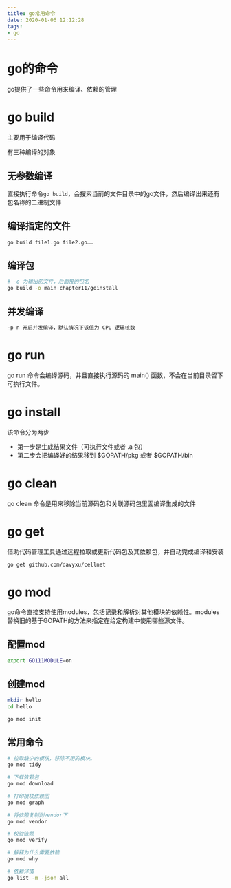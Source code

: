 ```yaml
---
title: go常用命令
date: 2020-01-06 12:12:28
tags:
- go
---
```


# go的命令

go提供了一些命令用来编译、依赖的管理

<!--more-->

# go build

主要用于编译代码

有三种编译的对象

## 无参数编译

直接执行命令`go build`，会搜索当前的文件目录中的go文件，然后编译出来还有包名称的二进制文件

## 编译指定的文件

```bash
go build file1.go file2.go……
```

## 编译包

```bash
# -o 为输出的文件，后面接的包名
go build -o main chapter11/goinstall
```

## 并发编译

```bash
-p n 开启并发编译，默认情况下该值为 CPU 逻辑核数
```

# go run

go run 命令会编译源码，并且直接执行源码的 main() 函数，不会在当前目录留下可执行文件。

# go install

该命令分为两步

- 第一步是生成结果文件（可执行文件或者 .a 包）
- 第二步会把编译好的结果移到 $GOPATH/pkg 或者 $GOPATH/bin

# go clean

go clean 命令是用来移除当前源码包和关联源码包里面编译生成的文件

# go get

借助代码管理工具通过远程拉取或更新代码包及其依赖包，并自动完成编译和安装

```bash
go get github.com/davyxu/cellnet
```

# go mod

go命令直接支持使用modules，包括记录和解析对其他模块的依赖性。modules替换旧的基于GOPATH的方法来指定在给定构建中使用哪些源文件。

## 配置mod

```bash
export GO111MODULE=on
```

## 创建mod

```bash
mkdir hello
cd hello

go mod init
```

## 常用命令

```bash
# 拉取缺少的模块，移除不用的模块。
go mod tidy 

# 下载依赖包
go mod download 

# 打印模块依赖图
go mod graph

# 将依赖复制到vendor下
go mod vendor 

# 校验依赖
go mod verify

# 解释为什么需要依赖
go mod why

# 依赖详情
go list -m -json all
```


